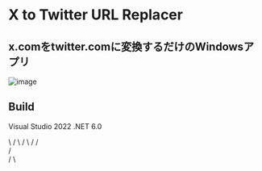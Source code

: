# X to Twitter URL Replacer

## x.comをtwitter.comに変換するだけのWindowsアプリ

![image](https://github.com/dekotan24/X2TwitterUrlReplacer/assets/27037519/6e7eb8c4-4a99-43f9-858e-d2a93e6c1aed)

## Build

Visual Studio 2022
.NET 6.0

\     /
 \   /
  \ /
  / \
 /   \
/     \
